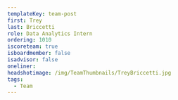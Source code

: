 ```yaml
---
templateKey: team-post
first: Trey
last: Briccetti
role: Data Analytics Intern
ordering: 1010
iscoreteam: true
isboardmember: false
isadvisor: false
oneliner: 
headshotimage: /img/TeamThumbnails/TreyBriccetti.jpg
tags:
  - Team
---
```

